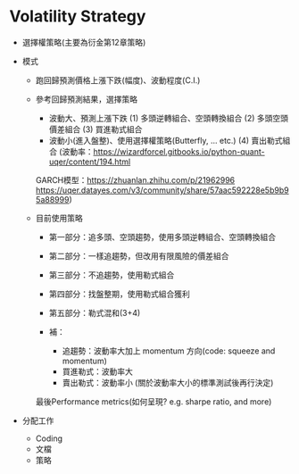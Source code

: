 # Volatility Strategy

* 選擇權策略(主要為衍金第12章策略)

+ 模式
  + 跑回歸預測價格上漲下跌(幅度)、波動程度(C.I.)
  + 參考回歸預測結果，選擇策略
    + 波動大、預測上漲下跌
      (1) 多頭逆轉組合、空頭轉換組合
      (2) 多頭空頭價差組合
      (3) 買進勒式組合
    + 波動小(進入盤整)、使用選擇權策略(Butterfly, ... etc.)
      (4) 賣出勒式組合
    (波動率：https://wizardforcel.gitbooks.io/python-quant-uqer/content/194.html
     
     GARCH模型：https://zhuanlan.zhihu.com/p/21962996
               https://uqer.datayes.com/v3/community/share/57aac592228e5b9b95a88999)
  
  + 目前使用策略  
      + 第一部分：追多頭、空頭趨勢，使用多頭逆轉組合、空頭轉換組合
      + 第二部分：一樣追趨勢，但改用有限風險的價差組合
      + 第三部分：不追趨勢，使用勒式組合
      + 第四部分：找盤整期，使用勒式組合獲利
      + 第五部分：勒式混和(3+4)
      
      + 補：
        + 追趨勢：波動率大加上 momentum 方向(code: squeeze and momentum)
        + 買進勒式：波動率大
        + 賣出勒式：波動率小
          (關於波動率大小的標準測試後再行決定)
          
    
    最後Performance metrics(如何呈現? e.g. sharpe ratio, and more)
    
+ 分配工作
  + Coding
  + 文檔
  + 策略
